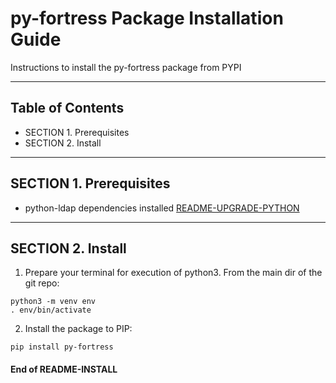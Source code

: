 # py-fortress Package Installation Guide
 
Instructions to install the py-fortress package from PYPI
_____________________________________________________________________________
## Table of Contents
 * SECTION 1. Prerequisites
 * SECTION 2. Install
______________________________________________________________________________
## SECTION 1. Prerequisites
 * python-ldap dependencies installed [README-UPGRADE-PYTHON](./README-UPGRADE-PYTHON.md)
______________________________________________________________________________
## SECTION 2. Install


1. Prepare your terminal for execution of python3.  From the main dir of the git repo:
```
python3 -m venv env
. env/bin/activate
```

2. Install the package to PIP:
```
pip install py-fortress
```

#### End of README-INSTALL
